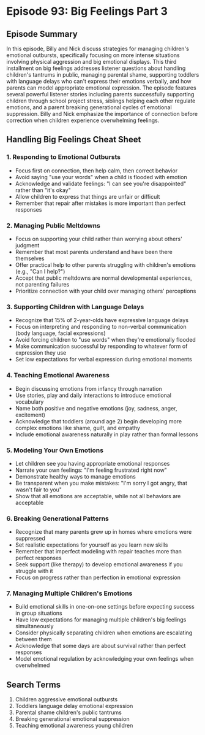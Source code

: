 # Episode 93: Big Feelings Part 3

## Episode Summary
In this episode, Billy and Nick discuss strategies for managing children's emotional outbursts, specifically focusing on more intense situations involving physical aggression and big emotional displays. This third installment on big feelings addresses listener questions about handling children's tantrums in public, managing parental shame, supporting toddlers with language delays who can't express their emotions verbally, and how parents can model appropriate emotional expression. The episode features several powerful listener stories including parents successfully supporting children through school project stress, siblings helping each other regulate emotions, and a parent breaking generational cycles of emotional suppression. Billy and Nick emphasize the importance of connection before correction when children experience overwhelming feelings.

## Handling Big Feelings Cheat Sheet

### 1. Responding to Emotional Outbursts
- Focus first on connection, then help calm, then correct behavior
- Avoid saying "use your words" when a child is flooded with emotion
- Acknowledge and validate feelings: "I can see you're disappointed" rather than "it's okay"
- Allow children to express that things are unfair or difficult
- Remember that repair after mistakes is more important than perfect responses

### 2. Managing Public Meltdowns
- Focus on supporting your child rather than worrying about others' judgment
- Remember that most parents understand and have been there themselves
- Offer practical help to other parents struggling with children's emotions (e.g., "Can I help?")
- Accept that public meltdowns are normal developmental experiences, not parenting failures
- Prioritize connection with your child over managing others' perceptions

### 3. Supporting Children with Language Delays
- Recognize that 15% of 2-year-olds have expressive language delays
- Focus on interpreting and responding to non-verbal communication (body language, facial expressions)
- Avoid forcing children to "use words" when they're emotionally flooded
- Make communication successful by responding to whatever form of expression they use
- Set low expectations for verbal expression during emotional moments

### 4. Teaching Emotional Awareness
- Begin discussing emotions from infancy through narration
- Use stories, play and daily interactions to introduce emotional vocabulary
- Name both positive and negative emotions (joy, sadness, anger, excitement)
- Acknowledge that toddlers (around age 2) begin developing more complex emotions like shame, guilt, and empathy
- Include emotional awareness naturally in play rather than formal lessons

### 5. Modeling Your Own Emotions
- Let children see you having appropriate emotional responses
- Narrate your own feelings: "I'm feeling frustrated right now"
- Demonstrate healthy ways to manage emotions
- Be transparent when you make mistakes: "I'm sorry I got angry, that wasn't fair to you"
- Show that all emotions are acceptable, while not all behaviors are acceptable

### 6. Breaking Generational Patterns
- Recognize that many parents grew up in homes where emotions were suppressed
- Set realistic expectations for yourself as you learn new skills
- Remember that imperfect modeling with repair teaches more than perfect responses
- Seek support (like therapy) to develop emotional awareness if you struggle with it
- Focus on progress rather than perfection in emotional expression

### 7. Managing Multiple Children's Emotions
- Build emotional skills in one-on-one settings before expecting success in group situations
- Have low expectations for managing multiple children's big feelings simultaneously
- Consider physically separating children when emotions are escalating between them
- Acknowledge that some days are about survival rather than perfect responses
- Model emotional regulation by acknowledging your own feelings when overwhelmed

## Search Terms
1. Children aggressive emotional outbursts
2. Toddlers language delay emotional expression
3. Parental shame children's public tantrums
4. Breaking generational emotional suppression
5. Teaching emotional awareness young children